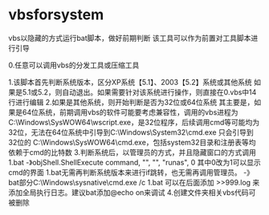 # vbsforsystem
vbs以隐藏的方式运行bat脚本，做好前期判断
该工具可以作为前置对工具脚本进行引导

0.任意可以调用vbs的分发工具或压缩工具

1.该脚本首先判断系统版本，区分XP系统【5.1】、2003【5.2】系统或其他系统
如果是5.1或5.2，则自动退出。如果需要针对该系统进行操作，则直接在0.vbs中14行进行编辑
2.如果是其他系统，则开始判断是否为32位或64位系统
其主要是，如果是64位系统，前期调用vbs的软件可能要考虑兼容性，调用的vbs进程为C:\Windows\SysWOW64\wscript.exe，是32位程序，后续调用cmd等可能均为32位，无法在64位系统中引导到C:\Windows\System32\cmd.exe
只会引导到32位的 C:\Windows\SysWOW64\cmd.exe，包括system32目录和注册表等均依赖于cmd的比特数
3.判断系统后，以管理员的方式，并且隐藏窗口的方式调用1.bat
-》objShell.ShellExecute command, "", "", "runas", 0 其中0改为1可以显示cmd的界面
1.bat无需再判断系统版本来进行if跳转，也无需再调用管理员。
-》bat部分C:\Windows\sysnative\cmd.exe /c 1.bat 可以在后面添加 >>999.log 来添加全局执行日志。建议bat添加@echo on来调试
4.创建文件夹相关vbs代码可被删除
